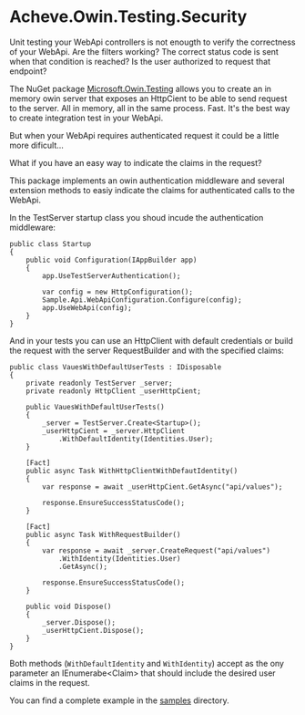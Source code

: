 # Acheve.Owin.Testing.Security

Unit testing your WebApi controllers is not enougth to verify the correctness of your WebApi. Are the filters working? The correct status code is sent 
when that condition is reached? Is the user authorized to request that endpoint? 


The NuGet package [Microsoft.Owin.Testing](https://www.nuget.org/packages/Microsoft.Owin.Testing/) allows you to create an in memory owin server that
exposes an HttpCient to be able to send request to the server. All in memory, all in the same process. Fast. It's the best way to 
create integration test in your WebApi.

But when your WebApi requires authenticated request it could be a little more dificult...

What if you have an easy way to indicate the claims in the request? 

This package implements an owin authentication middleware and several extension methods to easiy indicate
the claims for authenticated calls to the WebApi.

In the TestServer startup class you shoud incude the authentication middleware:

    public class Startup
    {
        public void Configuration(IAppBuilder app)
        {
            app.UseTestServerAuthentication();

            var config = new HttpConfiguration();
            Sample.Api.WebApiConfiguration.Configure(config);
            app.UseWebApi(config);
        }
    }

And in your tests you can use an HttpClient with default credentials or build 
the request with the server RequestBuilder and with the specified claims:

    public class VauesWithDefaultUserTests : IDisposable
    {
        private readonly TestServer _server;
        private readonly HttpClient _userHttpCient;

        public VauesWithDefaultUserTests()
        {
            _server = TestServer.Create<Startup>();
            _userHttpCient = _server.HttpClient
                .WithDefaultIdentity(Identities.User);
        }

        [Fact]
        public async Task WithHttpClientWithDefautIdentity()
        {
            var response = await _userHttpCient.GetAsync("api/values");

            response.EnsureSuccessStatusCode();
        }

        [Fact]
        public async Task WithRequestBuilder()
        {
            var response = await _server.CreateRequest("api/values")
                .WithIdentity(Identities.User)
                .GetAsync();

            response.EnsureSuccessStatusCode();
        }

        public void Dispose()
        {
            _server.Dispose();
            _userHttpCient.Dispose();
        }
    }

Both methods (`WithDefaultIdentity` and `WithIdentity`) accept as the ony parameter an IEnumerabe&lt;Claim&gt; that should include the
desired user claims in the request.

You can find a complete example in the [samples](https://github.com/hbiarge/Acheve.Owin.Testing.Security/tree/master/Acheve.Owin.Testing.Security/samples) directory.